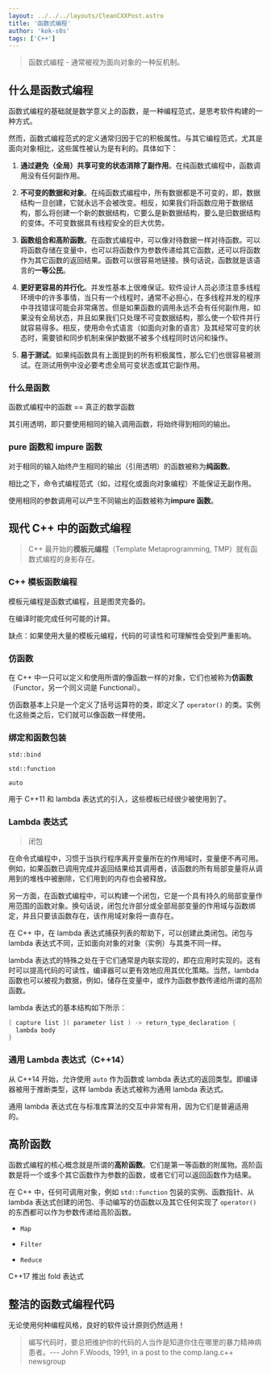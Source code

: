 ```yaml
---
layout: ../../../layouts/CleanCXXPost.astro
title: '函数式编程'
author: 'kok-s0s'
tags: ['C++']
---
```


> 函数式编程 - 通常被视为面向对象的一种反机制。

## 什么是函数式编程

函数式编程的基础就是数学意义上的函数，是一种编程范式，是思考软件构建的一种方式。

然而，函数式编程范式的定义通常归因于它的积极属性。与其它编程范式，尤其是面向对象相比，这些属性被认为是有利的。具体如下：

1. **通过避免（全局）共享可变的状态消除了副作用**。在纯函数式编程中，函数调用没有任何副作用。

2. **不可变的数据和对象**。在纯函数式编程中，所有数据都是不可变的，即，数据结构一旦创建，它就永远不会被改变。相反，如果我们将函数应用于数据结构，那么将创建一个新的数据结构，它要么是新数据结构，要么是旧数据结构的变体。不可变数据具有线程安全的巨大优势。

3. **函数组合和高阶函数**。在函数式编程中，可以像对待数据一样对待函数。可以将函数存储在变量中，也可以将函数作为参数传递给其它函数，还可以将函数作为其它函数的返回结果。函数可以很容易地链接。换句话说，函数就是该语言的**一等公民**。

4. **更好更容易的并行化**。并发性基本上很难保证。软件设计人员必须注意多线程环境中的许多事情，当只有一个线程时，通常不必担心，在多线程并发的程序中寻找错误可能会非常痛苦。但是如果函数的调用永远不会有任何副作用，如果没有全局状态，并且如果我们只处理不可变数据结构，那么使一个软件并行就容易得多。相反，使用命令式语言（如面向对象的语言）及其经常可变的状态时，需要锁和同步机制来保护数据不被多个线程同时访问和操作。

5. **易于测试**。如果纯函数具有上面提到的所有积极属性，那么它们也很容易被测试。在测试用例中没必要考虑全局可变状态或其它副作用。

### 什么是函数

函数式编程中的函数 == 真正的数学函数

其引用透明，即只要使用相同的输入调用函数，将始终得到相同的输出。

### pure 函数和 impure 函数

对于相同的输入始终产生相同的输出（引用透明）的函数被称为**纯函数**。

相比之下，命令式编程范式（如，过程化或面向对象编程）不能保证无副作用。

使用相同的参数调用可以产生不同输出的函数被称为**impure 函数**。

## 现代 C++ 中的函数式编程

> C++ 最开始的**模板元编程**（Template Metaprogramming, TMP）就有函数式编程的身影存在。

### C++ 模板函数编程

模板元编程是函数式编程，且是图灵完备的。

在编译时能完成任何可能的计算。

缺点：如果使用大量的模板元编程，代码的可读性和可理解性会受到严重影响。

### 仿函数

在 C++ 中一只可以定义和使用所谓的像函数一样的对象，它们也被称为**仿函数**（Functor，另一个同义词是 Functional）。

仿函数基本上只是一个定义了括号运算符的类，即定义了 `operator()` 的类。实例化这些类之后，它们就可以像函数一样使用。

### 绑定和函数包装

`std::bind`

`std::function`

`auto`

用于 C++11 和 lambda 表达式的引入，这些模板已经很少被使用到了。

### Lambda 表达式

> 闭包

在命令式编程中，习惯于当执行程序离开变量所在的作用域时，变量便不再可用。例如，如果函数已调用完成并返回结果给其调用者，该函数的所有局部变量将从调用到的堆栈中被删除，它们用到的内存也会被释放。

另一方面，在函数式编程中，可以构建一个闭包，它是一个具有持久的局部变量作用范围的函数对象。换句话说，闭包允许部分或全部局部变量的作用域与函数绑定，并且只要该函数存在，该作用域对象将一直存在。

在 C++ 中，在 lambda 表达式捕获列表的帮助下，可以创建此类闭包。闭包与 lambda 表达式不同，正如面向对象的对象（实例）与其类不同一样。

lambda 表达式的特殊之处在于它们通常是内联实现的，即在应用时实现的。这有时可以提高代码的可读性，编译器可以更有效地应用其优化策略。当然，lambda 函数也可以被视为数据，例如，储存在变量中，或作为函数参数传递给所谓的高阶函数。

lambda 表达式的基本结构如下所示：

```cpp
[ capture list ]( parameter list ) -> return_type_declaration {
  lambda body
}
```

### 通用 Lambda 表达式（C++14）

从 C++14 开始，允许使用 `auto` 作为函数或 lambda 表达式的返回类型。即编译器被用于推断类型，这样 lambda 表达式被称为通用 lambda 表达式。

通用 lambda 表达式在与标准库算法的交互中非常有用，因为它们是普遍适用的。

## 高阶函数

函数式编程的核心概念就是所谓的**高阶函数**。它们是第一等函数的附属物。高阶函数是将一个或多个其它函数作为参数的函数，或者它们可以返回函数作为结果。

在 C++ 中，任何可调用对象，例如 `std::function` 包装的实例、函数指针、从 lambda 表达式创建的闭包、手动编写的仿函数以及其它任何实现了 `operator()` 的东西都可以作为参数传递给高阶函数。

- `Map`

- `Filter`

- `Reduce`

C++17 推出 fold 表达式

## 整洁的函数式编程代码

无论使用何种编程风格，良好的软件设计原则仍然适用！

> 编写代码时，要总把维护你的代码的人当作是知道你住在哪里的暴力精神病患者。--- John F.Woods, 1991, in a post to the comp.lang.c++ newsgroup
